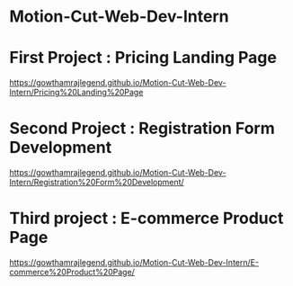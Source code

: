 # Motion-Cut-Web-Dev-Intern

# First Project : Pricing Landing Page
https://gowthamrajlegend.github.io/Motion-Cut-Web-Dev-Intern/Pricing%20Landing%20Page

# Second Project : Registration Form Development
https://gowthamrajlegend.github.io/Motion-Cut-Web-Dev-Intern/Registration%20Form%20Development/

# Third project : E-commerce Product Page
https://gowthamrajlegend.github.io/Motion-Cut-Web-Dev-Intern/E-commerce%20Product%20Page/
